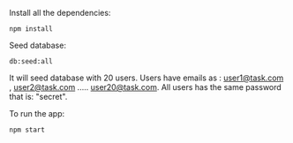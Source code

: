 Install all the dependencies:

    npm install

Seed database:

    db:seed:all

It will seed database with 20 users. Users have emails as : user1@task.com , user2@task.com ..... user20@task.com.
All users has the same password that is: "secret".

To run the app:

    npm start
